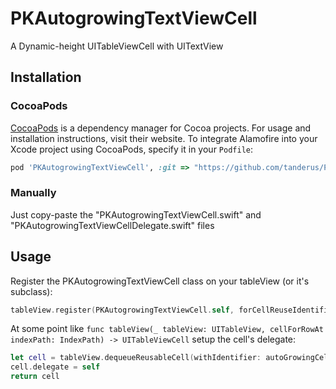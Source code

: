 # PKAutogrowingTextViewCell
A Dynamic-height UITableViewCell with UITextView

## Installation

### CocoaPods

[CocoaPods](https://cocoapods.org) is a dependency manager for Cocoa projects. For usage and installation instructions, visit their website. To integrate Alamofire into your Xcode project using CocoaPods, specify it in your `Podfile`:

```ruby
pod 'PKAutogrowingTextViewCell', :git => "https://github.com/tanderus/PKAutogrowingTextViewCell.git"
```

### Manually

Just copy-paste the "PKAutogrowingTextViewCell.swift" and "PKAutogrowingTextViewCellDelegate.swift" files


## Usage

Register the PKAutogrowingTextViewCell class on your tableView (or it's subclass):

```swift
tableView.register(PKAutogrowingTextViewCell.self, forCellReuseIdentifier: autoGrowingCellId)
```

At some point like 
`func tableView(_ tableView: UITableView, cellForRowAt indexPath: IndexPath) -> UITableViewCell` 
setup the cell's delegate:

```swift
let cell = tableView.dequeueReusableCell(withIdentifier: autoGrowingCellId, for: indexPath) as! PKAutogrowingTextViewCell
cell.delegate = self
return cell
```
